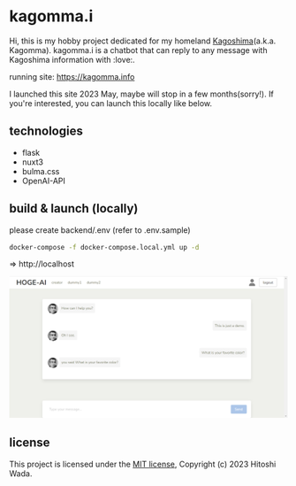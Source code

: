 kagomma.i
===

Hi, this is my hobby project dedicated for my homeland [Kagoshima](https://en.wikipedia.org/wiki/Kagoshima)(a.k.a. Kagomma).
kagomma.i is a chatbot that can reply to any message with Kagoshima information with :love:.

running site: https://kagomma.info

I launched this site 2023 May, maybe will stop in a few months(sorry!).
If you're interested, you can launch this locally like below.

## technologies

- flask
- nuxt3
- bulma.css
- OpenAI-API

## build & launch (locally)

please create backend/.env (refer to .env.sample)

```bash
docker-compose -f docker-compose.local.yml up -d
```
=> http://localhost

![screen.png](frontend/public/img/screen.png)

## license

This project is licensed under the [MIT license](/LICENSE.md), Copyright (c) 2023 Hitoshi Wada.

